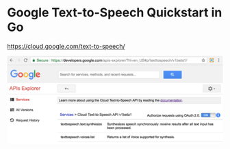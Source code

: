 # Google Text-to-Speech Quickstart in Go

https://cloud.google.com/text-to-speech/

![](google_apis-explorer_text-to-speech.png)